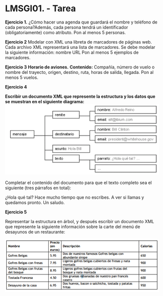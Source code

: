 # LMSGI01. - Tarea

**Ejercicio 1.**
¿Cómo hacer una agenda que guardará el nombre y teléfono de cada persona?Además, cada persona tendrá un identificador (obligatoriamente) como atributo. Pon al menos 5 personas.

**Ejercicio 2**
Modelar con XML una libreta de marcadores de páginas web. Cada archivo XML representará una lista de marcadores. Se debe modelar la siguiente información:
nombre
URL
Pon al menos 5 ejemplos de marcadores.

 

**Ejercicio 3**
**Horario de aviones.**
**Contenido:** Compañía, número de vuelo o nombre del trayecto, origen, destino, ruta, horas de salida, llegada.
Pon al menos 5 vuelos.

**Ejercicio 4**

**Escribir un documento XML que represente la estructura y los datos que se muestran en el siguiente diagrama:**
![Alt text](https://github.com/Albpenu/Lenguaje-de-marcas/raw/master/U1_T1_1516%20Uso%20de%20XML/Los%20hemos%20realizado%20entre%20Alejandro%20Cruz%20y%20yo/XMLpracticabasica2.png?raw=true "Optional Title")

Completar el contenido del documento para que el texto completo sea el siguiente (tres párrafos en total):

¿Hola qué tal?
Hace mucho tiempo que no escribes. A ver si llamas y quedamos pronto.
Un saludo.

**Ejercicio 5**

Representar la estructura en árbol, y después escribir un documento XML que represente la siguiente información sobre la carte del menú de desayunos de un restaurante:

![Alt text](https://github.com/Albpenu/Lenguaje-de-marcas/blob/master/U1_T1_1516%20Uso%20de%20XML/Los%20hemos%20realizado%20entre%20Alejandro%20Cruz%20y%20yo/XMLpracticabasica3.png?raw=true "Optional Title")
